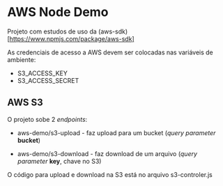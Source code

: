 # AWS Node Demo #

Projeto com estudos de uso da (aws-sdk) [https://www.npmjs.com/package/aws-sdk]

As credenciais de acesso a AWS devem ser colocadas nas variáveis de ambiente:
- S3_ACCESS_KEY
- S3_ACCESS_SECRET

## AWS S3 ##
O projeto sobe 2 *endpoints*:
- aws-demo/s3-upload - faz upload para um bucket (*query parameter* **bucket**)

- aws-demo/s3-download - faz download de um arquivo (*query parameter* **key**, chave no S3)

O código para upload e download na S3 está no arquivo s3-controler.js